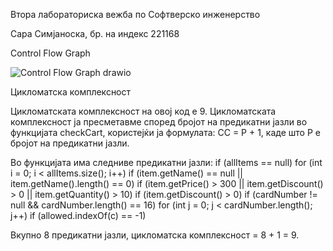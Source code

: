 Втора лабораториска вежба по Софтверско инженерство

Сара Симјаноска, бр. на индекс 221168

Control Flow Graph

![Control Flow Graph  drawio](https://github.com/user-attachments/assets/59fd39a4-ce81-4524-9135-dfa8c67f816c)

Цикломатска комплексност

Цикломатската комплексност на овој код е 9.
Цикломатската комплексност ја пресметавме според бројот на предикатни јазли во функцијата checkCart, користејќи ја формулата:
CC = P + 1, каде што P е бројот на предикатни јазли.

Во функцијата има следниве предикатни јазли:
if (allItems == null)
for (int i = 0; i < allItems.size(); i++)
if (item.getName() == null || item.getName().length() == 0)
if (item.getPrice() > 300 || item.getDiscount() > 0 || item.getQuantity() > 10)
if (item.getDiscount() > 0)
if (cardNumber != null && cardNumber.length() == 16)
for (int j = 0; j < cardNumber.length(); j++)
if (allowed.indexOf(c) == -1)

Вкупно 8 предикатни јазли, цикломатска комплексност = 8 + 1 = 9.
